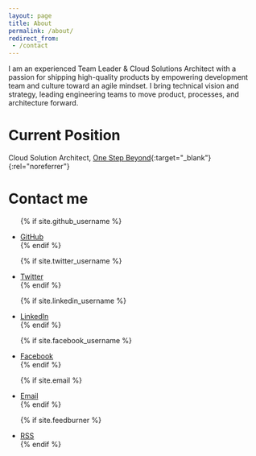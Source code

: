 ```yaml
---
layout: page
title: About
permalink: /about/
redirect_from:
 - /contact
---
```


I am an experienced Team Leader & Cloud Solutions Architect with a passion for shipping high-quality products by empowering development team and culture toward an agile mindset. I bring technical vision and strategy, leading engineering teams to move product, processes, and architecture forward.

<div data-iframe-width="150" data-iframe-height="270" data-share-badge-id="c634817e-1eb5-45ae-9b5e-e7ed73e17c02" data-share-badge-host="https://www.youracclaim.com"></div><script type="text/javascript" async src="//cdn.youracclaim.com/assets/utilities/embed.js"></script>

<div data-iframe-width="150" data-iframe-height="270" data-share-badge-id="24e0f67c-df44-4b12-9690-fef37403ae18" data-share-badge-host="https://www.youracclaim.com"></div><script type="text/javascript" async src="//cdn.youracclaim.com/assets/utilities/embed.js"></script>

<div data-iframe-width="150" data-iframe-height="270" data-share-badge-id="00935612-27a7-4c70-82c3-ddd90cda0223" data-share-badge-host="https://www.youracclaim.com"></div><script type="text/javascript" async src="//cdn.youracclaim.com/assets/utilities/embed.js"></script>


# Current Position

Cloud Solution Architect, [One Step Beyond](<https://www.osb.group>){:target="_blank"}{:rel="noreferrer"}

# Contact me

<ul class="icons">

  {% if site.github_username %}
  <li style="width: 200px">
    <a href="https://github.com/{{ site.github_username }}" class="icon fa-github">
      <span>GitHub</span>
    </a>
  </li>
  {% endif %}

  {% if site.twitter_username %}
  <li style="width: 200px">
    <a href="https://twitter.com/{{ site.twitter_username }}" class="icon fa-twitter">
      <span>Twitter</span>
    </a>
  </li>
  {% endif %}

  {% if site.linkedin_username %}
  <li style="width: 200px">
    <a href="https://linkedin.com/in/{{ site.linkedin_username }}" class="icon fa-linkedin">
      <span>LinkedIn</span>
    </a>
  </li>
  {% endif %}

  {% if site.facebook_username %}
  <li style="width: 200px">
    <a href="https://www.facebook.com/{{ site.facebook_username }}" class="icon fa-facebook">
      <span>Facebook</span>
    </a>
  </li>
  {% endif %}

  {% if site.email %}
  <li style="width: 200px">
    <a href="mailto:{{ site.email }}" class="icon fa-envelope-o">
      <span>Email</span>
    </a>
  </li>
  {% endif %}

  {% if site.feedburner %}
  <li style="width: 200px">
    <a href="http://feeds.feedburner.com/{{ site.feedburner }}" class="icon fa-rss">
      <span>RSS</span>
    </a>
  </li>
  {% endif %}

</ul>
